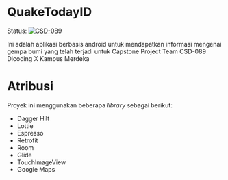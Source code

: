 # QuakeTodayID
Status: [![CSD-089](https://circleci.com/gh/CSD-089/QuakeTodayID.svg?style=shield)](https://circleci.com/gh/CSD-089/QuakeTodayID)

Ini adalah aplikasi berbasis android untuk mendapatkan informasi mengenai gempa bumi yang telah terjadi untuk Capstone Project Team CSD-089 Dicoding X Kampus Merdeka

# Atribusi
Proyek ini menggunakan beberapa _library_ sebagai berikut:
- Dagger Hilt
- Lottie
- Espresso
- Retrofit
- Room
- Glide
- TouchImageView
- Google Maps
